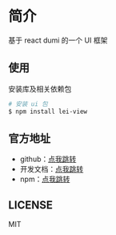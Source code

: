 # 简介

基于 react dumi 的一个 UI 框架

## 使用

安装库及相关依赖包

```bash
# 安装 ui 包
$ npm install lei-view
```

## 官方地址

- github：[点我跳转](https://github.com/Xaivor/lei-view)
- 开发文档：[点我跳转](https://xaivor.github.io/lei-view)
- npm：[点我跳转](https://www.npmjs.com/package/lei-view)

## LICENSE

MIT
